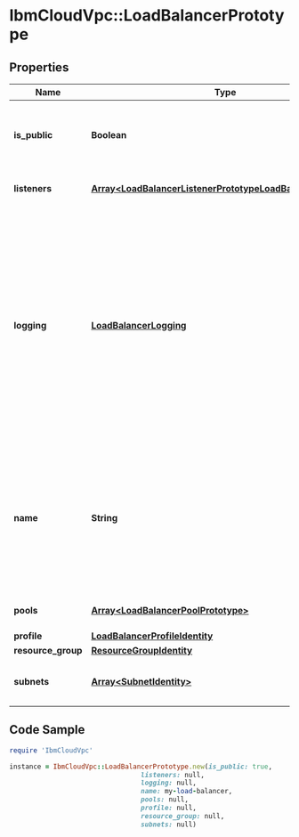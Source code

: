 # IbmCloudVpc::LoadBalancerPrototype

## Properties

Name | Type | Description | Notes
------------ | ------------- | ------------- | -------------
**is_public** | **Boolean** | Indicates whether this load balancer is public or private. | 
**listeners** | [**Array&lt;LoadBalancerListenerPrototypeLoadBalancerContext&gt;**](LoadBalancerListenerPrototypeLoadBalancerContext.md) | The listeners of this load balancer | [optional] 
**logging** | [**LoadBalancerLogging**](LoadBalancerLogging.md) | The logging configuration to use for this load balancer. See [VPC Datapath Logging](https://cloud.ibm.com/docs/vpc?topic&#x3D;vpc-datapath-logging) on the logging format, fields and permitted values.  To activate logging, the load balancer profile must support the specified logging type. | [optional] 
**name** | **String** | The user-defined name for this load balancer. If unspecified, the name will be a hyphenated list of randomly-selected words. | [optional] 
**pools** | [**Array&lt;LoadBalancerPoolPrototype&gt;**](LoadBalancerPoolPrototype.md) | The pools of this load balancer | [optional] 
**profile** | [**LoadBalancerProfileIdentity**](LoadBalancerProfileIdentity.md) |  | [optional] 
**resource_group** | [**ResourceGroupIdentity**](ResourceGroupIdentity.md) |  | [optional] 
**subnets** | [**Array&lt;SubnetIdentity&gt;**](SubnetIdentity.md) | The subnets to provision this load balancer. | 

## Code Sample

```ruby
require 'IbmCloudVpc'

instance = IbmCloudVpc::LoadBalancerPrototype.new(is_public: true,
                                 listeners: null,
                                 logging: null,
                                 name: my-load-balancer,
                                 pools: null,
                                 profile: null,
                                 resource_group: null,
                                 subnets: null)
```


